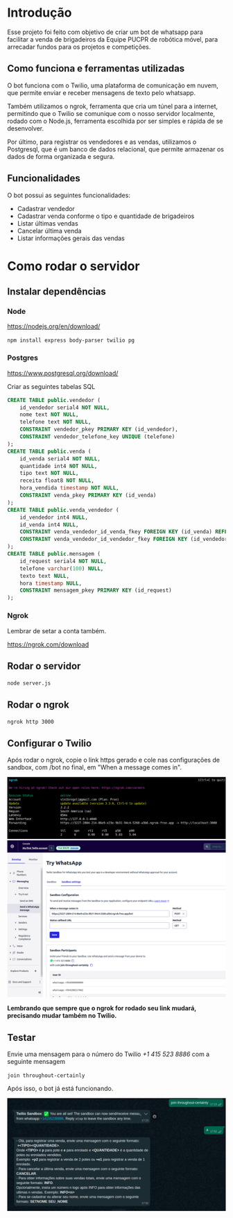 # Introdução

Esse projeto foi feito com objetivo de criar um bot de whatsapp para facilitar a venda de brigadeiros da Equipe PUCPR de robótica móvel, para arrecadar fundos para os projetos e competições.
 
## Como funciona e ferramentas utilizadas

O bot funciona com o Twilio, uma plataforma de comunicação em nuvem, que permite enviar e receber mensagens de texto pelo whatsapp.

 Também utilizamos o ngrok, ferramenta que cria um túnel para a internet, permitindo que o Twilio se comunique com o nosso servidor localmente, rodado com o Node.js, ferramenta escolhida por ser simples e rápida de se desenvolver.

 Por último, para registrar os vendedores e as vendas, utilizamos o Postgresql, que é um banco de dados relacional, que permite armazenar os dados de forma organizada e segura.

 ## Funcionalidades

O bot possui as seguintes funcionalidades:

- Cadastrar vendedor
- Cadastrar venda conforme o tipo e quantidade de brigadeiros
- Listar últimas vendas
- Cancelar última venda
- Listar informações gerais das vendas


# Como rodar o servidor

## Instalar dependências

### Node

https://nodejs.org/en/download/

`npm install express body-parser twilio pg`

### Postgres

https://www.postgresql.org/download/

Criar as seguintes tabelas SQL

```sql
CREATE TABLE public.vendedor (
	id_vendedor serial4 NOT NULL,
	nome text NOT NULL,
	telefone text NOT NULL,
	CONSTRAINT vendedor_pkey PRIMARY KEY (id_vendedor),
	CONSTRAINT vendedor_telefone_key UNIQUE (telefone)
);
CREATE TABLE public.venda (
	id_venda serial4 NOT NULL,
	quantidade int4 NOT NULL,
	tipo text NOT NULL,
	receita float8 NOT NULL,
	hora_vendida timestamp NOT NULL,
	CONSTRAINT venda_pkey PRIMARY KEY (id_venda)
);
CREATE TABLE public.venda_vendedor (
	id_vendedor int4 NULL,
	id_venda int4 NULL,
	CONSTRAINT venda_vendedor_id_venda_fkey FOREIGN KEY (id_venda) REFERENCES public.venda(id_venda) ON DELETE CASCADE,
	CONSTRAINT venda_vendedor_id_vendedor_fkey FOREIGN KEY (id_vendedor) REFERENCES public.vendedor(id_vendedor) ON DELETE CASCADE
);
CREATE TABLE public.mensagem (
	id_request serial4 NOT NULL,
	telefone varchar(100) NULL,
	texto text NULL,
	hora timestamp NULL,
	CONSTRAINT mensagem_pkey PRIMARY KEY (id_request)
);
```

### Ngrok

Lembrar de setar a conta também.

https://ngrok.com/download

## Rodar o servidor

`node server.js`

## Rodar o ngrok

`ngrok http 3000`

## Configurar o Twilio

Após rodar o ngrok, copie o link https gerado e cole nas configurações de sandbox, com /bot no final, em "When a message comes in".

![ngrok](imgs/ngrok.png)
![twilio](imgs/twilio.png)

**Lembrando que sempre que o ngrok for rodado seu link mudará, precisando mudar também no Twilio.**

## Testar

Envie uma mensagem para o número do Twilio _+1 415 523 8886_ com a seguinte mensagem

`join throughout-certainly`

Após isso, o bot já está funcionando.

![bot](imgs/bot.png)
